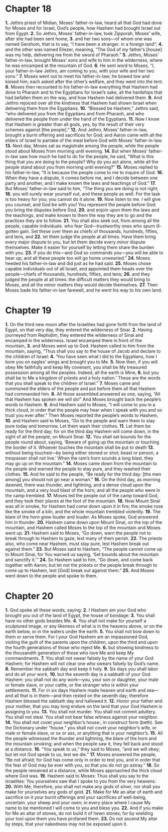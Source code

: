 # Chapter 18
**1.** Jethro priest of Midian, Moses’ father-in-law, heard all that God had done for Moses and for Israel, God’s people, how Hashem had brought Israel out from Egypt. **2.** So Jethro, Moses’ father-in-law, took Zipporah, Moses’ wife, after she had been sent home, **3.** and her two sons—of whom one was named Gershom, that is to say, “I have been a stranger. in a foreign land”; **4.** and the other was named Eliezer, meaning, “The God of my father’s [house] was my help, delivering me from the sword of Pharaoh.” **5.** Jethro, Moses’ father-in-law, brought Moses’ sons and wife to him in the wilderness, where he was encamped at the mountain of God. **6.** He sent word to Moses, “I, your father-in-law Jethro, am coming to you, with your wife and her two sons.” **7.** Moses went out to meet his father-in-law; he bowed low and kissed him; each asked after the other’s welfare, and they went into the tent. **8.** Moses then recounted to his father-in-law everything that Hashem had done to Pharaoh and to the Egyptians for Israel’s sake, all the hardships that had befallen them on the way, and how Hashem had delivered them. **9.** And Jethro rejoiced over all the kindness that Hashem had shown Israel when delivering them from the Egyptians. **10.** “Blessed be Hashem,” Jethro said, “who delivered you from the Egyptians and from Pharaoh, and who delivered the people from under the hand of the Egyptians. **11.** Now I know that Hashem is greater than all gods, yes, by the result of their very schemes against [the people].” **12.** And Jethro, Moses’ father-in-law, brought a burnt offering and sacrifices for God; and Aaron came with all the elders of Israel to partake of the meal before God with Moses’ father-in-law. **13.** Next day, Moses sat as magistrate among the people, while the people stood about Moses from morning until evening. **14.** But when Moses’ father-in-law saw how much he had to do for the people, he said, “What is this thing that you are doing to the people? Why do you act alone, while all the people stand about you from morning until evening?” **15.** Moses replied to his father-in-law, “It is because the people come to me to inquire of God. **16.** When they have a dispute, it comes before me, and I decide between one party and another, and I make known the laws and teachings of God.” **17.** But Moses’ father-in-law said to him, “The thing you are doing is not right; **18.** you will surely wear yourself out, and these people as well. For the task is too heavy for you; you cannot do it alone. **19.** Now listen to me. I will give you counsel, and God be with you! You represent the people before God: you bring the disputes before God, **20.** and enjoin upon them the laws and the teachings, and make known to them the way they are to go and the practices they are to follow. **21.** You shall also seek out, from among all the people, capable individuals. who fear God—trustworthy ones who spurn ill-gotten gain. Set these over them as chiefs of thousands, hundreds, fifties, and tens, and **22.** let them judge the people at all times. Have them bring every major dispute to you, but let them decide every minor dispute themselves. Make it easier for yourself by letting them share the burden with you. **23.** If you do this—and God so commands you—you will be able to bear up; and all these people too will go home unwearied.” **24.** Moses heeded his father-in-law and did just as he had said. **25.** Moses chose capable individuals out of all Israel, and appointed them heads over the people—chiefs of thousands, hundreds, fifties, and tens; **26.** and they judged the people at all times: the difficult matters they would bring to Moses, and all the minor matters they would decide themselves. **27.** Then Moses bade his father-in-law farewell, and he went his way to his own land. 
# Chapter 19
**1.** On the third new moon after the Israelites had gone forth from the land of Egypt, on that very day, they entered the wilderness of Sinai. **2.** Having journeyed from Rephidim, they entered the wilderness of Sinai and encamped in the wilderness. Israel encamped there in front of the mountain, **3.** and Moses went up to God. Hashem called to him from the mountain, saying, “Thus shall you say to the house of Jacob and declare to the children of Israel: **4.** ‘You have seen what I did to the Egyptians, how I bore you on eagles’ wings and brought you to Me. **5.** Now then, if you will obey Me faithfully and keep My covenant, you shall be My treasured possession among all the peoples. Indeed, all the earth is Mine, **6.** but you shall be to Me a kingdom of priests and a holy nation.’ These are the words that you shall speak to the children of Israel.” **7.** Moses came and summoned the elders of the people and put before them all that Hashem had commanded him. **8.** All those assembled answered as one, saying, “All that Hashem has spoken we will do!” And Moses brought back the people’s words to Hashem. **9.** And Hashem said to Moses, “I will come to you in a thick cloud, in order that the people may hear when I speak with you and so trust you ever after.” Then Moses reported the people’s words to Hashem, **10.** and Hashem said to Moses, “Go to the people and warn them to stay pure today and tomorrow. Let them wash their clothes. **11.** Let them be ready for the third day; for on the third day Hashem will come down, in the sight of all the people, on Mount Sinai. **12.** You shall set bounds for the people round about, saying, ‘Beware of going up the mountain or touching the border of it. Whoever touches the mountain shall be put to death **13.** without being touched—by being either stoned or shot; beast or person, a trespasser shall not live.’ When the ram’s horn sounds a long blast, they may go up on the mountain.” **14.** Moses came down from the mountain to the people and warned the people to stay pure, and they washed their clothes. **15.** And he said to the people, “Be ready for the third day: [the men among] you should not go near a woman.” **16.** On the third day, as morning dawned, there was thunder, and lightning, and a dense cloud upon the mountain, and a very loud blast of the horn; and all the people who were in the camp trembled. **17.** Moses led the people out of the camp toward God, and they took their places at the foot of the mountain. **18.** Now Mount Sinai was all in smoke, for Hashem had come down upon it in fire; the smoke rose like the smoke of a kiln, and the whole mountain trembled violently. **19.** The blare of the horn grew louder and louder. As Moses spoke, God answered him in thunder. **20.** Hashem came down upon Mount Sinai, on the top of the mountain, and Hashem called Moses to the top of the mountain and Moses went up. **21.** Hashem said to Moses, “Go down, warn the people not to break through to Hashem to gaze, lest many of them perish. **22.** The priests also, who come near Hashem, must stay pure, lest Hashem break out against them.” **23.** But Moses said to Hashem, “The people cannot come up to Mount Sinai, for You warned us saying, ‘Set bounds about the mountain and sanctify it.’” **24.** So Hashem said to him, “Go down, and come back together with Aaron; but let not the priests or the people break through to come up to Hashem, lest [God] break out against them.” **25.** And Moses went down to the people and spoke to them. 
# Chapter 20
**1.** God spoke all these words, saying: **2.** I Hashem am your God who brought you out of the land of Egypt, the house of bondage: **3.** You shall have no other gods besides Me. **4.** You shall not make for yourself a sculptured image, or any likeness of what is in the heavens above, or on the earth below, or in the waters under the earth. **5.** You shall not bow down to them or serve them. For I your God Hashem am an impassioned God, visiting the guilt of the parents upon the children, upon the third and upon the fourth generations of those who reject Me. **6.** but showing kindness to the thousandth generation of those who love Me and keep My commandments. **7.** You shall not swear falsely by the name of your God Hashem; for Hashem will not clear one who swears falsely by God’s name. **8.** Remember the sabbath day and keep it holy. **9.** Six days you shall labor and do all your work, **10.** but the seventh day is a sabbath of your God Hashem: you shall not do any work—you, your son or daughter, your male or female slave, or your cattle, or the stranger who is within your settlements. **11.** For in six days Hashem made heaven and earth and sea—and all that is in them—and then rested on the seventh day; therefore Hashem blessed the sabbath day and hallowed it. **12.** Honor your father and your mother, that you may long endure on the land that your God Hashem is assigning to you. **13.** You shall not murder. You shall not commit adultery. You shall not steal. You shall not bear false witness against your neighbor. **14.** You shall not covet your neighbor’s house:, in construct form (beth). See the Dictionary under “house.” you shall not covet your neighbor’s wife, or male or female slave, or ox or ass, or anything that is your neighbor’s. **15.** All the people witnessed the thunder and lightning, the blare of the horn and the mountain smoking; and when the people saw it, they fell back and stood at a distance. **16.** “You speak to us,” they said to Moses, “and we will obey; but let not God speak to us, lest we die.” **17.** Moses answered the people, “Be not afraid; for God has come only in order to test you, and in order that the fear of God may be ever with you, so that you do not go astray.” **18.** So the people remained at a distance, while Moses approached the thick cloud where God was. **19.** Hashem said to Moses: Thus shall you say to the Israelites: You yourselves saw that I spoke to you from the very heavens: **20.** With Me, therefore, you shall not make any gods of silver, nor shall you make for yourselves any gods of gold. **21.** Make for Me an altar of earth and sacrifice on it your burnt offerings and your sacrifices of well-being, uncertain. your sheep and your oxen; in every place where I cause My name to be mentioned I will come to you and bless you. **22.** And if you make for Me an altar of stones, do not build it of hewn stones; for by wielding your tool upon them you have profaned them. **23.** Do not ascend My altar by steps, that your nakedness may not be exposed upon it.